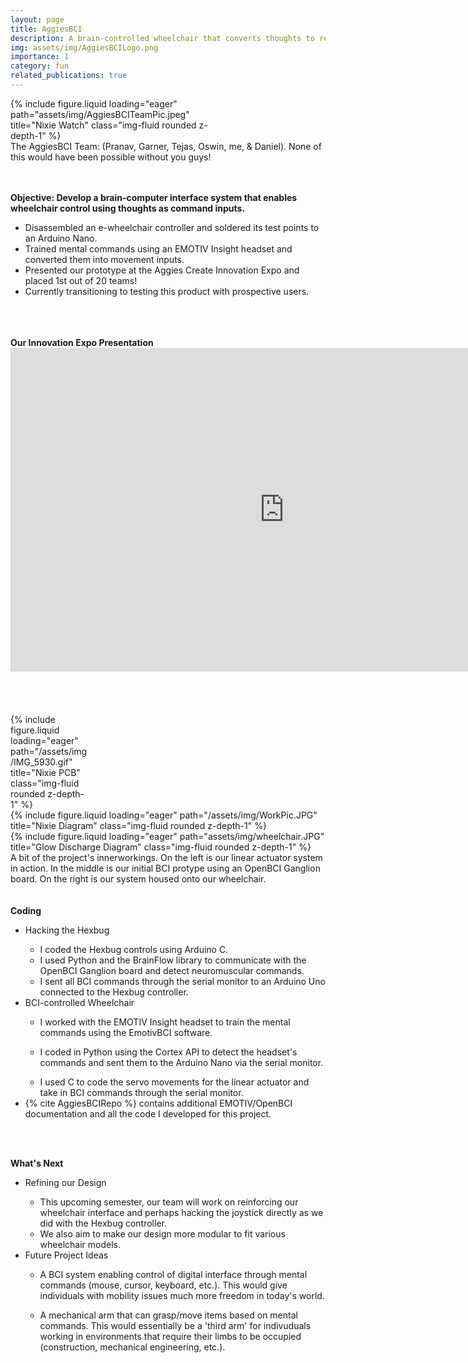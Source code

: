 ```yaml
---
layout: page
title: AggiesBCI
description: A brain-controlled wheelchair that converts thoughts to real-world movement
img: assets/img/AggiesBCILogo.png
importance: 1
category: fun
related_publications: true
---
```


<div class="row justify-content-center">    <div class="mt-3 mt-md-0 " style="width: 70%;">
        {% include figure.liquid loading="eager" path="assets/img/AggiesBCITeamPic.jpeg" title="Nixie Watch" class="img-fluid rounded z-depth-1" %}
    </div>
</div>
<div class="caption">
    The AggiesBCI Team: (Pranav, Garner, Tejas, Oswin, me, & Daniel). None of this would have been possible without you guys!
<br>
<br>
<br>
</div>

<b>Objective: Develop a brain-computer interface system that enables wheelchair control using thoughts as command inputs.</b>
<ul>
  <li>Disassembled an e-wheelchair controller and soldered its test points to an Arduino Nano.</li>
  <li>Trained mental commands using an EMOTIV Insight headset and converted them into movement inputs.</li>
  <li>Presented our prototype at the Aggies Create Innovation Expo and placed 1st out of 20 teams! </li>
  <li>Currently transitioning to testing this product with prospective users.</li>
  <br>
</ul> 

<br>
<br>
<b>Our Innovation Expo Presentation</b>
<div class="row justify-content-center">
<iframe src="https://1drv.ms/p/c/ce8588b966e5e6f5/IQTctm6FmkamSrHcnPeA2CrBAa59I_Fd3RgVNvGW-F_JH6c?wdAr=1.7777777777777777" width="876px" height="518px" frameborder="0">This is an embedded <a target="_blank" href="https://office.com">Microsoft Office</a> presentation, powered by <a target="_blank" href="https://office.com/webapps">Office</a>.</iframe>
<div>
<br>
<br>
<br>
<br>


<div class="row">
    <div class="col-sm-3 mt-3 mt-md-0" style="width: 25%;">
        {% include figure.liquid loading="eager" path="/assets/img/IMG_5930.gif" title="Nixie PCB" class="img-fluid rounded z-depth-1" %}
    </div>
    <div class="col-sm mt-3 mt-md-0">
        {% include figure.liquid loading="eager" path="/assets/img/WorkPic.JPG" title="Nixie Diagram" class="img-fluid rounded z-depth-1" %}
    </div>
    <div class="col-sm mt-3 mt-md-0">
        {% include figure.liquid loading="eager" path="assets/img/wheelchair.JPG" title="Glow Discharge Diagram" class="img-fluid rounded z-depth-1" %}
    </div>
</div>
<div class="caption">
    A bit of the project's innerworkings. On the left is our linear actuator system in action. In the middle is our initial BCI protype using an OpenBCI Ganglion board. On the right is our system housed onto our wheelchair.


</div>
<br>
<br>
<b>Coding</b>
<ul>
  <li>Hacking the Hexbug</li>
  <ul>
    <li>I coded the Hexbug controls using Arduino C.</li>
    <li>I used Python and the BrainFlow library to communicate with the OpenBCI Ganglion board and detect neuromuscular commands.</li>
    <li>I sent all BCI commands through the serial monitor to an Arduino Uno connected to the Hexbug controller.</li>
  </ul> 
  <li>BCI-controlled Wheelchair</li>
  <ul>
    <li>I worked with the EMOTIV Insight headset to train the mental commands using the EmotivBCI software.</li>
  </ul>
    <ul>
    <li>I coded in Python using the Cortex API to detect the headset's commands and sent them to the Arduino Nano via the serial monitor.</li>
  </ul>
  <ul>
    <li>I used C to code the servo movements for the linear actuator and take in BCI commands through the serial monitor.</li>
  </ul>
  <li>{% cite AggiesBCIRepo %} contains additional EMOTIV/OpenBCI documentation and all the code I developed for this project.</li>
</ul> 
<br>
<br>

<b>What's Next</b>
<ul>
  <li>Refining our Design</li>
  <ul>
    <li>This upcoming semester, our team will work on reinforcing our wheelchair interface and perhaps hacking the joystick directly as we did with the Hexbug controller.</li>
    <li>We also aim to make our design more modular to fit various wheelchair models.</li>
  </ul> 
  <li>Future Project Ideas</li>
  <ul>
    <li>A BCI system enabling control of digital interface through mental commands (mouse, cursor, keyboard, etc.). This would give individuals with mobility issues much more freedom in today's world.</li>
  </ul>
    <ul>
    <li>A mechanical arm that can grasp/move items based on mental commands. This would essentially be a 'third arm' for indivuduals working in environments that require their limbs to be occupied (construction, mechanical engineering, etc.).</li>
  </ul>
</ul> 
<br>
<br>




